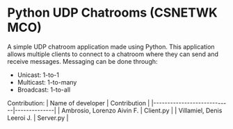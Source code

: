 # Python UDP Chatrooms (CSNETWK MCO)

A simple UDP chatroom application made using Python. This application allows multiple clients to connect to a chatroom where they can send and receive messages.
Messaging can be done through:
- Unicast: 1-to-1
- Multicast: 1-to-many
- Broadcast: 1-to-all

Contribution:
| Name of developer          | Contribution |
|----------------------------|--------------|
| Ambrosio, Lorenzo Aivin F. | Client.py    |
| Villamiel, Denis Leeroi J. | Server.py    |
